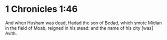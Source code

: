 # 1 Chronicles 1:46

And when Husham was dead, Hadad the son of Bedad, which smote Midian in the field of Moab, reigned in his stead: and the name of his city [was] Avith.